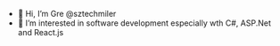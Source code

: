 - 👋 Hi, I’m Gre @sztechmiler
- 👀 I’m interested in software development especially wth C#, ASP.Net and React.js
<!---
sztechmiler/sztechmiler is a ✨ special ✨ repository because its `README.md` (this file) appears on your GitHub profile.
You can click the Preview link to take a look at your changes.
--->
